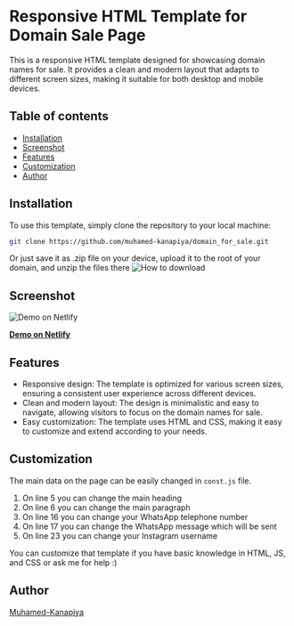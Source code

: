 # Responsive HTML Template for Domain Sale Page

This is a responsive HTML template designed for showcasing domain names for sale. It provides a clean and modern layout that adapts to different screen sizes, making it suitable for both desktop and mobile devices.

## Table of contents

- [Installation](#installation)
- [Screenshot](#screenshot)
- [Features](#features)
- [Customization](#customization)
- [Author](#author)

## Installation

To use this template, simply clone the repository to your local machine:

```bash
git clone https://github.com/muhamed-kanapiya/domain_for_sale.git
```

Or just save it as .zip file on your device, upload it to the root of your domain, and unzip the files there
![How to download](https://github.com/muhamed-kanapiya/domain_for_sale/blob/main/how_to_save.png?raw=true)

## Screenshot

![Demo on Netlify](https://github.com/muhamed-kanapiya/domain_for_sale/blob/main/screenshot.jpg?raw=true)

**[Demo on Netlify](https://domainforsaletemplate.netlify.app/)**

## Features

- Responsive design: The template is optimized for various screen sizes, ensuring a consistent user experience across different devices.
- Clean and modern layout: The design is minimalistic and easy to navigate, allowing visitors to focus on the domain names for sale.
- Easy customization: The template uses HTML and CSS, making it easy to customize and extend according to your needs.

## Customization

The main data on the page can be easily changed in `const.js` file.

1. On line 5 you can change the main heading
2. On line 6 you can change the main paragraph
3. On line 16 you can change your WhatsApp telephone number
4. On line 17 you can change the WhatsApp message which will be sent
5. On line 23 you can change your Instagram username

You can customize that template if you have basic knowledge in HTML, JS, and CSS or ask me for help :)

## Author

[Muhamed-Kanapiya](https://github.com/muhamed-kanapiya)
